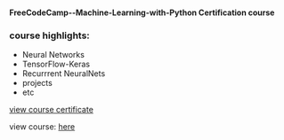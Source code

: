 #### FreeCodeCamp--Machine-Learning-with-Python Certification course

### course highlights:
* Neural Networks
* TensorFlow-Keras
* Recurrrent NeuralNets
* projects
* etc

[view course certificate](https://www.freecodecamp.org/certification/izbid/machine-learning-with-python-v7)


view course: [here](https://www.freecodecamp.org/learn/machine-learning-with-python/#machine-learning-with-python-projects)
